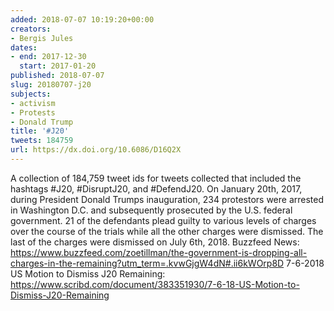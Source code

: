 ```yaml
---
added: 2018-07-07 10:19:20+00:00
creators:
- Bergis Jules
dates:
- end: 2017-12-30
  start: 2017-01-20
published: 2018-07-07
slug: 20180707-j20
subjects:
- activism
- Protests
- Donald Trump
title: '#J20'
tweets: 184759
url: https://dx.doi.org/10.6086/D16Q2X
---
```


A collection of 184,759 tweet ids for tweets collected that included the hashtags #J20, #DisruptJ20, and #DefendJ20. On January 20th, 2017, during President Donald Trumps inauguration, 234 protestors were arrested in Washington D.C. and subsequently prosecuted by the U.S. federal government. 21 of the defendants plead guilty to various levels of charges over the course of the trials while all the other charges were dismissed. The last of the charges were dismissed on July 6th, 2018. Buzzfeed News: https://www.buzzfeed.com/zoetillman/the-government-is-dropping-all-charges-in-the-remaining?utm_term=.kvwGjgW4dN#.ii6kWOrp8D 7-6-2018 US Motion to Dismiss J20 Remaining: https://www.scribd.com/document/383351930/7-6-18-US-Motion-to-Dismiss-J20-Remaining
